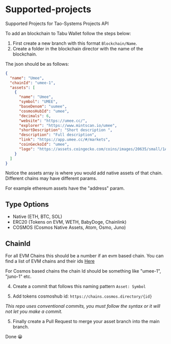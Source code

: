 # Supported-projects

Supported Projects for Tao-Systems Projects API

To add an blockchain to Tabu Wallet follow the steps below:

1. First create a new branch with this format `Blockchain/Name`.
2. Create a folder in the blockchain director with the name of the blockchain.

The json should be as follows:

```json
{
  "name": "Umee",
  "chainId": "umee-1",
  "assets": [
    {
      "name": "Umee",
      "symbol": "UMEE",
      "baseDenom": "uumee",
      "cosmosHubId": "umee",
      "decimals": 6,
      "website": "https://umee.cc/",
      "explorer": "https://www.mintscan.io/umee",
      "shortDescription": "Short description ",
      "description": "Full description",
      "link": "https://app.umee.cc/#/markets",
      "coinGeckoId": "umee",
      "logo": "https://assets.coingecko.com/coins/images/20635/small/1Ab_Umee_Brand_Icon_Full_Color.png?1645018295"
    }
  ]
}
```

Notice the assets array is where you would add native assets of that chain. Different chains may have different params.

For example ethereum assets have the "address" param.

## Type Options

- Native (ETH, BTC, SOL)
- ERC20 (Tokens on EVM, WETH, BabyDoge, Chainlink)
- COSMOS (Cosmos Native Assets, Atom, Osmo, Juno)

## ChainId

For all EVM Chains this should be a number if an evm based chain. You can find a list of EVM chains and their ids [Here](https://chainlist.org/)

For Cosmos based chains the chain Id should be something like "umee-1", "juno-1" etc.

4. Create a commit that follows this naming pattern `Asset: Symbol`

5. Add tokens cosmoshub id: `https://chains.cosmos.directory/{id}`

_This repo uses conventional commits, you must follow the syntax or it will not let you make a commit._

5. Finally create a Pull Request to merge your asset branch into the main branch.

Done :grinning:
